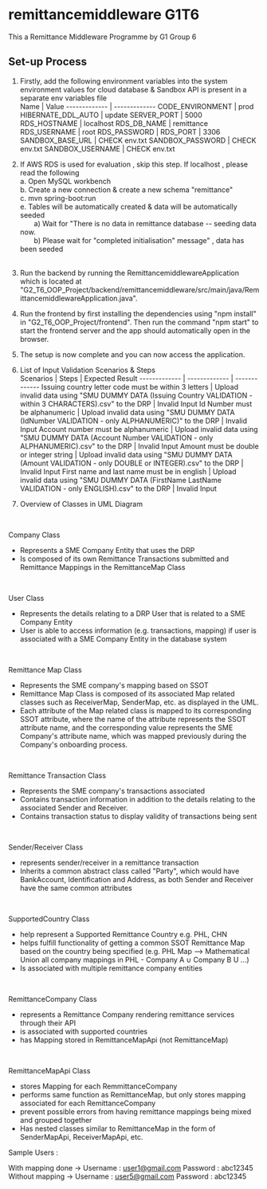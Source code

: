 # remittancemiddleware G1T6 

This a Remittance Middleware Programme by G1 Group 6 


## Set-up Process 

1. Firstly, add the following environment variables into the system environment 
   values for cloud database & Sandbox API is present in a separate env variables file  <br />
	Name   				| 		Value
	------------- | -------------
	CODE_ENVIRONMENT  	| prod
	HIBERNATE_DDL_AUTO  | update
	SERVER_PORT | 5000
	RDS_HOSTNAME | localhost
	RDS_DB_NAME | remittance 
	RDS_USERNAME | root
	RDS_PASSWORD | 
	RDS_PORT | 3306
	SANDBOX_BASE_URL | CHECK env.txt
	SANDBOX_PASSWORD | CHECK env.txt
	SANDBOX_USERNAME | CHECK env.txt
	
2. If AWS RDS is used for evaluation , skip this step. If localhost , please read the following <br />
		a. Open MySQL workbench  <br />
		b. Create a new connection & create a new schema "remittance"  <br /> 
		c. mvn spring-boot:run <br />
		e. Tables will be automatically created & data will be automatically seeded <br />
       a) Wait for "There is no data in remittance database -- seeding data now.<br />
       b) Please wait for "completed initialisation" message" , data has been seeded <br /><br />
			 
3. Run the backend by running the RemittancemiddlewareApplication which is located at "G2_T6_OOP_Project/backend/remittancemiddleware/src/main/java/RemittancemiddlewareApplication.java". <br />

4. Run the frontend by first installing the dependencies using "npm install" in "G2_T6_OOP_Project/frontend". Then run the command "npm start" to start the frontend server and the app should automatically open in the browser. <br /> 

5. The setup is now complete and you can now access the application. <br />

6. List of Input Validation Scenarios & Steps <br />
   Scenarios | Steps | Expected Result
   ------------- | ------------- | -------------
   Issuing country letter code must be within 3 letters | Upload invalid data using "SMU DUMMY DATA (Issuing Country VALIDATION - within 3 CHARACTERS).csv" to the DRP  | Invalid Input
   Id Number must be alphanumeric | Upload invalid data using "SMU DUMMY DATA (IdNumber VALIDATION - only ALPHANUMERIC)" to the DRP  | Invalid Input
   Account number must be alphanumeric | Upload invalid data using "SMU DUMMY DATA (Account Number VALIDATION - only ALPHANUMERIC).csv" to the DRP | Invalid Input
   Amount must be double or integer string | Upload invalid data using "SMU DUMMY DATA (Amount VALIDATION - only DOUBLE or INTEGER).csv" to the DRP | Invalid Input
   First name and last name must be in english | Upload invalid data using "SMU DUMMY DATA (FirstName LastName VALIDATION - only ENGLISH).csv" to the DRP | Invalid Input

7. Overview of Classes in UML Diagram
<br/>

Company Class
- Represents a SME Company Entity that uses the DRP
- Is composed of its own Remittance Transactions submitted and Remittance Mappings in the RemittanceMap Class
<br/>

User Class
- Represents the details relating to a DRP User that is related to a SME Company Entity
- User is able to access information (e.g. transactions, mapping) if user is associated with a SME Company Entity in the database system
<br/>

Remittance Map Class
- Represents the SME company's mapping based on SSOT
- Remittance Map Class is composed of its associated Map related classes such as ReceiverMap, SenderMap, etc. as displayed in the UML.
- Each attribute of the Map related class is mapped to its corresponding SSOT attribute, where the name of the attribute represents the SSOT attribute name, and the corresponding value represents the SME Company's attribute name, which was mapped previously during the Company's onboarding process.
<br/>

Remittance Transaction Class
- Represents the SME company's transactions associated
- Contains transaction information in addition to the details relating to the associated Sender and Receiver.
- Contains transaction status to display validity of transactions being sent 
<br/>

Sender/Receiver Class
- represents sender/receiver in a remittance transaction
- Inherits a common abstract class called "Party", which would have BankAccount, Identification and Address, as both Sender and Receiver have the same common attributes
<br/>

SupportedCountry Class
- help represent a Supported Remittance Country e.g. PHL, CHN
- helps fulfill functionality of getting a common SSOT Remittance Map based on the country being specified (e.g. PHL Map --> Mathematical Union all company mappings in PHL - Company A ∪ Company B U ...)
- Is associated with multiple remittance company entities
<br/>

RemittanceCompany Class
- represents a Remittance Company rendering remittance services through their API
- is associated with supported countries
- has Mapping stored in RemittanceMapApi (not RemittanceMap)
<br/>

RemittanceMapApi Class
- stores Mapping for each RemmittanceCompany
- performs same function as RemittanceMap, but only stores mapping associated for each RemittanceCompany
- prevent possible errors from having remittance mappings being mixed and grouped together
- Has nested classes similar to RemittanceMap in the form of SenderMapApi, ReceiverMapApi, etc.


Sample Users : 

With mapping done -> Username :  user1@gmail.com   Password : abc12345 <br/>
Without mapping -> Username :  user5@gmail.com  Password : abc12345
	
